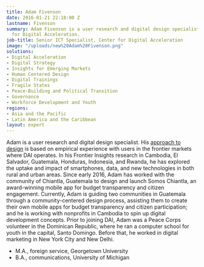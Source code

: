 ```yaml
---
title: Adam Fivenson
date: 2016-01-21 22:18:00 Z
lastname: Fivenson
summary: Adam Fivenson is a user research and digital design specialist at DAI’s Center
  for Digital Acceleration.
job-title: Senior ICT Specialist, Center for Digital Acceleration
image: "/uploads/new%20Adam%20Fivenson.png"
solutions:
- Digital Acceleration
- Digital Strategy
- Insights for Emerging Markets
- Human Centered Design
- Digital Trainings
- Fragile States
- Peace-Building and Political Transition
- Governance
- Workforce Development and Youth
regions:
- Asia and the Pacific
- Latin America and the Caribbean
layout: expert
---
```


Adam is a user research and digital design specialist. His [approach to design](https://www.thisishcd.com/episodes/24-adam-fiveson-using-a-human-centered-design-approach-to-design-foreign-aid-programs/) is based on empirical experience with users in the frontier markets where DAI operates. In his Frontier Insights research in Cambodia, El Salvador, Guatemala, Honduras, Indonesia, and Rwanda, he has explored the uptake and impact of smartphones, data, and new technologies in both rural and urban areas. Since early 2016, Adam has worked with the community of Chiantla, Guatemala to design and launch Somos Chiantla, an award-winning mobile app for budget transparency and citizen engagement. Currently, Adam is guiding two communities in Guatemala through a community-centered design process, assisting them to create their own mobile apps for budget transparency and citizen participation; and he is working with nonprofits in Cambodia to spin up digital development concepts. Prior to joining DAI, Adam was a Peace Corps volunteer in the Dominican Republic, where he ran a computer school for youth in the capital, Santo Domingo. Before that, he worked in digital marketing in New York City and New Delhi. 

* M.A., foreign service, Georgetown University
* B.A., communications, University of Michigan